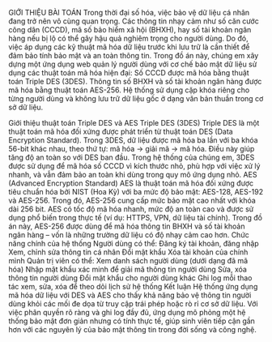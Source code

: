 GIỚI THIỆU BÀI TOÁN Trong thời đại số hóa, việc bảo vệ dữ liệu cá nhân đang trở nên vô cùng quan trọng. Các thông tin nhạy cảm như số căn cước công dân (CCCD), mã số bảo hiểm xã hội (BHXH), hay số tài khoản ngân hàng nếu bị lộ có thể gây hậu quả nghiêm trọng cho người dùng. Do đó, việc áp dụng các kỹ thuật mã hóa dữ liệu trước khi lưu trữ là cần thiết để đảm bảo tính bảo mật và an toàn thông tin. Trong đồ án này, chúng em xây dựng một ứng dụng web quản lý người dùng với cơ chế bảo mật dữ liệu sử dụng các thuật toán mã hóa hiện đại: Số CCCD được mã hóa bằng thuật toán Triple DES (3DES). Thông tin số BHXH và số tài khoản ngân hàng được mã hóa bằng thuật toán AES-256. Hệ thống sử dụng cặp khóa riêng cho từng người dùng và không lưu trữ dữ liệu gốc ở dạng văn bản thuần trong cơ sở dữ liệu.

Giới thiệu thuật toán Triple DES và AES
Triple DES (3DES) Triple DES là một thuật toán mã hóa đối xứng được phát triển từ thuật toán DES (Data Encryption Standard). Trong 3DES, dữ liệu được mã hóa ba lần với ba khóa 56-bit khác nhau, theo thứ tự: mã hóa → giải mã → mã hóa. Điều này giúp tăng độ an toàn so với DES ban đầu. Trong hệ thống của chúng em, 3DES được sử dụng để mã hóa số CCCD vì kích thước nhỏ, phù hợp với việc xử lý nhanh, và vẫn đảm bảo an toàn khi dùng trong quy mô ứng dụng nhỏ.
AES (Advanced Encryption Standard) AES là thuật toán mã hóa đối xứng được tiêu chuẩn hóa bởi NIST (Hoa Kỳ) với ba mức độ bảo mật: AES-128, AES-192 và AES-256. Trong đó, AES-256 cung cấp mức bảo mật cao nhất với khóa dài 256 bit. AES có tốc độ mã hóa nhanh, mức độ an toàn cao và được sử dụng phổ biến trong thực tế (ví dụ: HTTPS, VPN, dữ liệu tài chính). Trong đồ án này, AES-256 được dùng để mã hóa thông tin BHXH và số tài khoản ngân hàng – vốn là những trường dữ liệu có độ nhạy cảm cao hơn.
Chức năng chính của hệ thống
Người dùng có thể: Đăng ký tài khoản, đăng nhập Xem, chỉnh sửa thông tin cá nhân Đổi mật khẩu Xóa tài khoản của chính mình Quản trị viên có thể: Xem danh sách người dùng (dưới dạng đã mã hóa) Nhập mật khẩu xác minh để giải mã thông tin người dùng Sửa, xóa thông tin người dùng Đổi mật khẩu cho người dùng khác Ghi log mỗi thao tác xem, sửa, xóa để theo dõi lịch sử hệ thống Kết luận Hệ thống ứng dụng mã hóa dữ liệu với DES và AES cho thấy khả năng bảo vệ thông tin người dùng khỏi các mối đe dọa từ truy cập trái phép hoặc rò rỉ cơ sở dữ liệu. Với việc phân quyền rõ ràng và ghi log đầy đủ, ứng dụng mô phỏng một hệ thống bảo mật đơn giản nhưng có tính thực tế, giúp sinh viên tiếp cận gần hơn với các nguyên lý của bảo mật thông tin trong đời sống và công nghệ.
